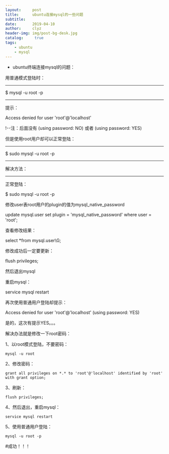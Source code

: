 ```yaml
---
layout:     post
title:      ubuntu连接mysql的一些问题
subtitle:   
date:       2019-04-10
author:     clyz
header-img: img/post-bg-desk.jpg
catalog: 	 true
tags:
    - ubuntu
    - mysql
---
```


- ubuntu终端连接mysql的问题：

用普通模式登陆时：

***

$ mysql -u root -p

***

提示：

Access denied for user 'root'@'localhost'

!--注：后面没有 (using password: NO) 或者  (using password: YES)

但是使用root用户却可以正常登陆：

***

$ sudo mysql -u root -p

***

解决方法：

***

正常登陆：

$ sudo mysql -u root -p

修改user表root用户的plugin的值为mysql_native_password

update mysql.user set plugin = 'mysql_native_password' where user = 'root';

查看修改结果：

select *from mysql.user\G;

修改成功后一定要更新：

flush privileges;

然后退出mysql

重启mysql：

service mysql restart

再次使用普通用户登陆却提示：

Access denied for user 'root'@'localhost' (using password: YES)

是的，这次有提示YES。。。

解决办法就是修改一下root密码：

1、以root模式登陆，不要密码：

    mysql -u root

2、修改密码：

    grant all privileges on *.* to 'root'@'localhost' identified by 'root' with grant option;

3、刷新：

    flush privileges;
    
4、然后退出，重启mysql：

    service mysql restart
   
5、使用普通用户登陆：

    mysql -u root -p
    
#成功！！！
